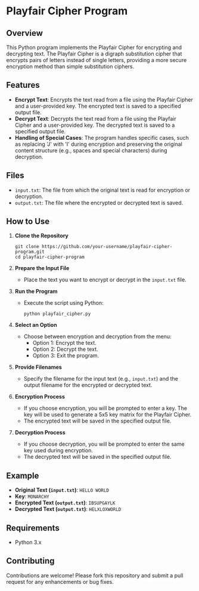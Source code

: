# Playfair Cipher Program

## Overview

This Python program implements the Playfair Cipher for encrypting and decrypting text. The Playfair Cipher is a digraph substitution cipher that encrypts pairs of letters instead of single letters, providing a more secure encryption method than simple substitution ciphers.

## Features

- **Encrypt Text**: Encrypts the text read from a file using the Playfair Cipher and a user-provided key. The encrypted text is saved to a specified output file.
- **Decrypt Text**: Decrypts the text read from a file using the Playfair Cipher and a user-provided key. The decrypted text is saved to a specified output file.
- **Handling of Special Cases**: The program handles specific cases, such as replacing 'J' with 'I' during encryption and preserving the original content structure (e.g., spaces and special characters) during decryption.

## Files

- `input.txt`: The file from which the original text is read for encryption or decryption.
- `output.txt`: The file where the encrypted or decrypted text is saved.

## How to Use

1. **Clone the Repository**
   ```
   git clone https://github.com/your-username/playfair-cipher-program.git
   cd playfair-cipher-program
   ```

2. **Prepare the Input File**
   - Place the text you want to encrypt or decrypt in the `input.txt` file.

3. **Run the Program**
   - Execute the script using Python:
     ```
     python playfair_cipher.py
     ```

4. **Select an Option**
   - Choose between encryption and decryption from the menu:
     - Option 1: Encrypt the text.
     - Option 2: Decrypt the text.
     - Option 3: Exit the program.

5. **Provide Filenames**
   - Specify the filename for the input text (e.g., `input.txt`) and the output filename for the encrypted or decrypted text.

6. **Encryption Process**
   - If you choose encryption, you will be prompted to enter a key. The key will be used to generate a 5x5 key matrix for the Playfair Cipher.
   - The encrypted text will be saved in the specified output file.

7. **Decryption Process**
   - If you choose decryption, you will be prompted to enter the same key used during encryption.
   - The decrypted text will be saved in the specified output file.

## Example

- **Original Text (`input.txt`)**: `HELLO WORLD`
- **Key**: `MONARCHY`
- **Encrypted Text (`output.txt`)**: `IBSUPGAYLK`
- **Decrypted Text (`output.txt`)**: `HELXLOXWORLD`

## Requirements

- Python 3.x

## Contributing

Contributions are welcome! Please fork this repository and submit a pull request for any enhancements or bug fixes.
